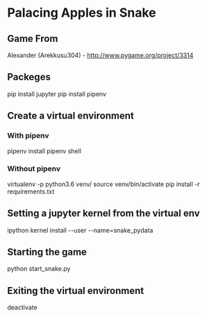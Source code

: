 # Palacing Apples in Snake


## Game From
Alexander (Arekkusu304) - http://www.pygame.org/project/3314


## Packeges
pip install jupyter
pip install pipenv


## Create a virtual environment

### With pipenv
pipenv install
pipenv shell

### Without pipenv
virtualenv -p python3.6 venv/
source venv/bin/activate
pip install -r requirements.txt


## Setting a jupyter kernel from the virtual env
ipython kernel install --user --name=snake_pydata


## Starting the game
python start_snake.py


## Exiting the virtual environment
deactivate